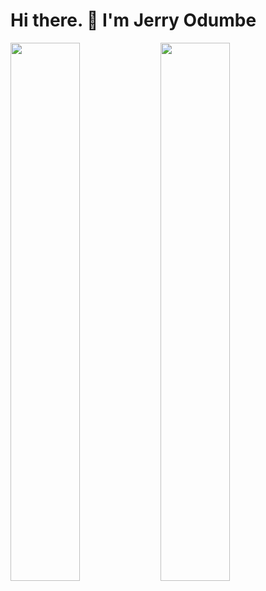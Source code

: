 # Hi there. 👋 I'm Jerry Odumbe 

<img align="left" width="47%" src="https://github-readme-stats.vercel.app/api?username=jerryodumbe&show_icons=true&theme=gotham" />

<img align="left" width="47%" src="[![Top Langs](https://github-readme-stats.vercel.app/api/top-langs/?username=jerryodumbe&layout=compact)](https://github.com/jerryodumbe/github-readme-stats)
" />


